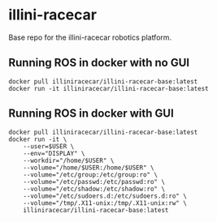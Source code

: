 # illini-racecar

Base repo for the illini-racecar robotics platform.

## Running ROS in docker with no GUI
```
docker pull illiniracecar/illini-racecar-base:latest
docker run -it illiniracecar/illini-racecar-base:latest
```

## Running ROS in docker with GUI
```
docker pull illiniracecar/illini-racecar-base:latest
docker run -it \
    --user=$USER \
    --env="DISPLAY" \
    --workdir="/home/$USER" \
    --volume="/home/$USER:/home/$USER" \
    --volume="/etc/group:/etc/group:ro" \
    --volume="/etc/passwd:/etc/passwd:ro" \
    --volume="/etc/shadow:/etc/shadow:ro" \
    --volume="/etc/sudoers.d:/etc/sudoers.d:ro" \
    --volume="/tmp/.X11-unix:/tmp/.X11-unix:rw" \
    illiniracecar/illini-racecar-base:latest
```
